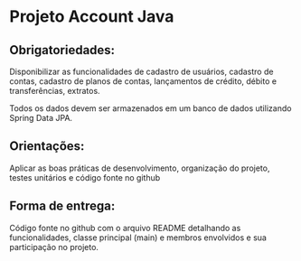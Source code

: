 # Projeto Account Java

## Obrigatoriedades:
Disponibilizar as funcionalidades de cadastro de usuários, cadastro de contas, cadastro de planos de contas, lançamentos de crédito, débito e transferências, extratos.

Todos os dados devem ser armazenados em um banco de dados utilizando Spring Data JPA.

## Orientações:
Aplicar as boas práticas de desenvolvimento, organização do projeto, testes unitários e código fonte no github

## Forma de entrega:
Código fonte no github com o arquivo README detalhando as funcionalidades, classe principal (main) e membros envolvidos e sua participação no projeto.


<!--stackedit_data:
eyJoaXN0b3J5IjpbOTU5MzYyMDg2XX0=
-->
